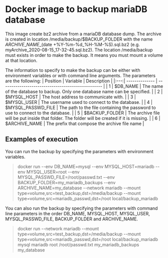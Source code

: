 # Docker image to backup mariaDB database
This image create bz2 archive from a mariaDB database dump. The archive is created in location /media/backup/$BACKUP_FOLDER with the name ${ARCHIVE\_NAME}\_$(date +%Y-%m-%d\_%H-%M-%S).sql.bz2 (e.g. myArchive\_2020-08-15\_17-32-45.sql.bz2). The location /media/backup must exists in order to make the backup. It means you must mount a volume at that location.


The information to specify to make the backup can be either with environment variables or with command line arguments. The parameters are the following:
| Position | Variable      | Description                                        |
|:---:| --------------     | -------------------------------------------------- |
| 1   | $DB_NAME           | The name of the database to backup. Only one database name can be specified. |
| 2   | $MYSQL_HOST        | The host address to communicate with.              |
| 3   | $MYSQL_USER        | The username used to connect to the database.      |
| 4   | $MYSQL_PASSWD_FILE | The path to the file containing the password to use to connect to the database. |
| 5   | $BACKUP_FOLDER     | The archive file will be put inside that folder. The folder will be created if it is missing. |
| 6   | $ARCHIVE_NAME      | The prefix that compose the archive file name      |

## Examples of execution
You can run the backup by specifying the parameters with environment variables.
> docker run --env DB_NAME=mysql --env MYSQL_HOST=mariadb --env MYSQL_USER=root --env MYSQL_PASSWD_FILE=/root/passwd.txt --env BACKUP_FOLDER=my_mariadb_backups --env ARCHIVE_NAME=my_database --network mariadb --mount type=volume,src=test_backup,dst=/media/backup --mount type=volume,src=mariadb_passwd,dst=/root local/backup_mariadb

You can also run the backup by specifying the parameters with command line parameters in the order DB_NAME, MYSQL_HOST, MYSQL_USER, MYSQL_PASSWD_FILE, BACKUP_FOLDER and ARCHIVE_NAME.
> docker run --network mariadb --mount type=volume,src=test_backup,dst=/media/backup --mount type=volume,src=mariadb_passwd,dst=/root local/backup_mariadb mysql mariadb root /root/passwd.txt my_mariadb_backups my_database
